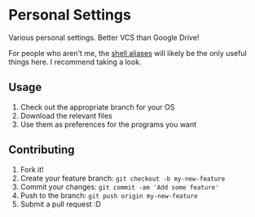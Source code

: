 # Personal Settings

Various personal settings. Better VCS than Google Drive!

For people who aren't me, the [shell aliases](https://github.com/cooperka/personal-settings/tree/master/shell) will likely be the only useful things here. I recommend taking a look.

## Usage

1. Check out the appropriate branch for your OS
2. Download the relevant files
3. Use them as preferences for the programs you want

## Contributing

1. Fork it!
2. Create your feature branch: `git checkout -b my-new-feature`
3. Commit your changes: `git commit -am 'Add some feature'`
4. Push to the branch: `git push origin my-new-feature`
5. Submit a pull request :D
